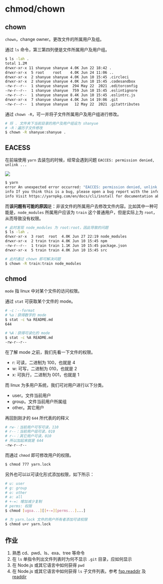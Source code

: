 # chmod/chown

## chown

`chown`，change owner。更改文件的所属用户及组。

通过 `ls` 命令，第三第四列便是文件所属用户及用户组。

``` bash
$ ls -lah .
total 1.2M
drwxr-xr-x 11 shanyue shanyue 4.0K Jun 22 18:42 .
drwxr-xr-x  5 root    root    4.0K Jun 24 11:06 ..
drwxr-xr-x  2 shanyue shanyue 4.0K Jun 10 15:45 .circleci
drwxr-xr-x  2 shanyue shanyue 4.0K Jun 10 15:45 .codesandbox
-rw-r--r--  1 shanyue shanyue  294 May 22  2021 .editorconfig
-rw-r--r--  1 shanyue shanyue  759 Jun 10 15:45 .eslintignore
-rw-r--r--  1 shanyue shanyue 8.4K Jun 10 15:45 .eslintrc.js
drwxr-xr-x  7 shanyue shanyue 4.0K Jun 14 19:06 .git
-rw-r--r--  1 shanyue shanyue   12 May 22  2021 .gitattributes
```

通过 `chown -R`，可一并将子文件所属用户及用户组进行修改。

``` bash
# 将 . 文件夹下当前目录的用户及用户组设为 shanyue
# -R：遍历子文件修改
$ chown -R shanyue:shanyue .
```

## EACESS

在前端使用 `yarn` 去装包的时候，经常会遇到问题 `EACCES: permission denied, unlink ...`

![](https://static.shanyue.tech/images/22-06-27/clipboard-9926.36e29b.webp)

``` bash
$ yarn
error An unexpected error occurred: "EACCES: permission denied, unlink '/home/train/Documents/react/node_modules/@babel/cli/node_modules/commander/CHANGELOG.md'".
info If you think this is a bug, please open a bug report with the information provided in "/home/train/Documents/react/packages/react/yarn-error.log".
info Visit https://yarnpkg.com/en/docs/cli/install for documentation about this command.
```

而**该问题有可能的原因**是：非该文件的所属用户去修改文件内容。比如其中一种可能是，`node_modules` 所属用户应该为 `train` 这个普通用户，但是实际上为 `root`，从而导致没有权限。

``` bash
# 此时发现 node_modules 为 root:root，因此导致的问题
$ ls -lah .
drwxr-xr-x  3 root  root  4.0K Jun 27 22:19 node_modules
drwxr-xr-x  2 train train 4.0K Jun 10 15:45 npm
-rw-r--r--  1 train train 1.1K Jun 10 15:45 package.json
drwxr-xr-x  5 train train 4.0K Jun 10 15:45 src

# 此时通过 chown 即可解决问题
$ chown -R train:train node_modules
```

## chmod

`mode` 指 linux 中对某个文件的访问权限。

通过 `stat` 可获取某个文件的 mode。

``` bash
# -c：--format
# %a：获得数字的 mode
$ stat -c %a README.md
644

# %A：获得可读化的 mode
$ stat -c %A README.md 
-rw-r--r--
```

在了解 mode 之前，我们先看一下文件的权限。

+ r: 可读，二进制为 100，也就是 4
+ w: 可写，二进制为 010，也就是 2
+ x: 可执行，二进制为 001，也就是 1

而 linux 为多用户系统，我们可对用户进行以下分类。

+ user。文件当前用户
+ group。文件当前用户所属组
+ other。其它用户

再回到刚才的 `644` 所代表的的释义

``` bash
# rw-：当前用户可写可读，110
# r--：当前用户组可读，010
# r--：其它用户可读，010
# 所以加起来就是 644
-rw-r--r--
```

而通过 `chmod` 即可修改用户的权限。

``` bash
$ chmod 777 yarn.lock
```

另外也可以以可读化形式添加权限，如下所示：

``` bash
# u: user
# g: group
# o: other
# a: all
# +-=: 增加减少复制
# perms: 权限
$ chmod [ugoa...][[+-=][perms...]...]

# 为 yarn.lock 文件的用户所有者添加可读权限
$ chmod u+r yarn.lock
```

## 作业

1. 熟悉 cd、pwd、ls、exa、tree 等命令
2. 在 `ls` 单指令列出文件列表时为何不显示 `.git` 目录，应如何显示
3. 在 Node.js 或其它语言中如何获得 `pwd`
4. 在 Node.js 或其它语言中如何获得 `ls` 子文件列表。参考 [fsp.readdir](https://nodejs.org/api/fs.html#fspromisesreaddirpath-options) 及 [readdir](https://man7.org/linux/man-pages/man3/readdir.3.html)

